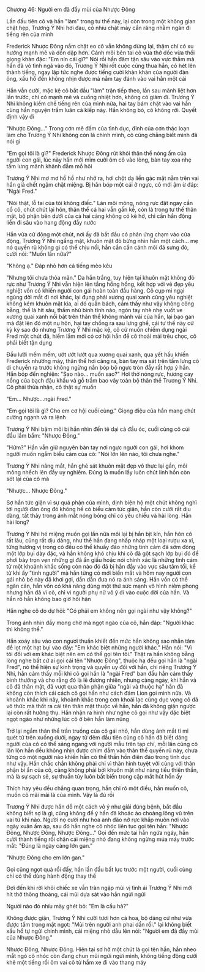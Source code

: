 




Chương 46: Người em đã đầy mùi của Nhược Đông

Lần đầu tiên cô và hắn "làm" trong tư thế này, lại còn trong một không gian chật hẹp, Trương Ý Nhi hơi đau, cô nhíu chặt mày cắn răng nhằm ngăn đi tiếng rên của mình

Frederick Nhược Đông nắm chặt eo cô vẫn không dừng lại, thậm chí có xu hướng mạnh mẽ và dồn dập hơn. Cánh môi bên tai cô vừa thở dốc vừa thổi giọng khàn đặc: "Em nín cái gì?" Nói rồi hắn đâm tận sâu vào vực thẳm mà hắn đã vô tình ngã vào đó, Trương Ý Nhi rốt cuộc cũng thua hắn, cô hét lên thành tiếng, ngay lập tức nghe được tiếng cười khàn khàn của người đàn ông, xấu hổ đến không nhịn được mà nắm tay đánh vào vai hắn một cái

Hắn vẫn cười, mặc kệ cô bắt đầu "làm" trận tiếp theo, lần sau mãnh liệt hơn lần trước, chỉ có mạnh mẽ và cuồng nhiệt hơn, không có giảm đi. Trương Ý Nhi không kiềm chế tiếng rên của mình nữa, hai tay bám chặt vào vai hắn cùng hắn nguyện trầm luân cả kiếp này. Hắn không bỏ, cô không rời. Quyết định vậy đi

"Nhược Đông..." Trong cơn mê đắm của tình dục, đỉnh của cơn thác loạn làm cho Trương Ý Nhi không còn là chính mình, cô cũng chẳng biết mình đã nói gì

"Em gọi tôi là gì?" Frederick Nhược Đông rút khỏi thân thể nóng ấm của người con gái, lúc này hắn mới mỉm cười ôm cô vào lòng, bàn tay xoa nhẹ tấm lưng mảnh khảnh đẫm mồ hôi

Trương Ý Nhi mơ mơ hồ hồ như nhớ ra, hơi chột dạ liền gác mặt nằm trên vai hắn giả chết ngậm chặt miệng. Bị hắn bóp một cái ở ngực, cô mới ậm ừ đáp: "Ngài Fred."

"Nói thật, lỗ tai của tôi không điếc." Làn môi mỏng, nóng rực đặt ngay cần cổ cô, chút chút lại hôn, thân thể cả hai vẫn gần kề, còn là trong tư thế thân mật, bộ phận bên dưới của cả hai càng không có kẽ hở, chỉ cần hắn động liền đi sâu vào hang động đầy nước

Hắn vừa cử động một chút, nơi ấy đã bắt đầu có phản ứng chạm vào cửa động, Trương Ý Nhi ngẩng mặt, khuôn mặt đỏ bừng nhìn hắn một cách... mẹ nó quyến rũ không gì có thể chịu nổi, hắn cắn cắn cánh môi đã sưng đỏ, cười nói: "Muốn lần nữa?"

"Không ạ." Đáp nhỏ hơn cả tiếng mèo kêu

"Nhưng tôi chưa thỏa mãn." Da hắn trắng, tuy hiện tại khuôn mặt không đỏ rực như Trương Ý Nhi vẫn hiện lên tầng hồng hồng, kết hợp với vẻ đẹp yêu nghiệt vốn có khiến người con gái hoàn toàn đầu hàng. Cô cụp mi ngại ngùng dời mắt đi nơi khác, lại đụng phải xương quai xanh cũng yêu nghiệt không kém khuôn mặt kia, ai đó quẫn bách, cảm thấy như vậy không công bằng, thế là hít sâu, thầm nhũ bình tĩnh nào, ngón tay nhè nhẹ vuốt ve xương quai xanh nổi bật trên thân thể không mảnh vải của hắn, lại bạo gan mà đặt lên đó một nụ hôn, hai tay chống ra sau lưng ghế, cái tư thế này cứ kỳ kỳ sao đó nhưng Trương Ý Nhi mặc kệ, cô cứ muốn chiếm dụng ngài Fred một chút đã, hiếm lắm mới có cơ hội hắn để cô thoải mái trêu chọc, cô phải biết tận dụng

Đầu lưỡi mềm mềm, ướt ướt lướt qua xương quai xanh, qua yết hầu khiến Frederick nhướng mày, thân thể hơi căng ra, bàn tay ma sát trên tấm lưng cô di chuyển ra trước không ngừng nắn bóp bộ ngực tròn đầy rất hợp ý hắn. Hắn bóp đến nghiện: "Sao nào... muốn sao?" Hơi thở nóng rực, hương cay nồng của bạch đậu khấu và gỗ trầm bao vây toàn bộ thân thể Trương Ý Nhi. Cô phải thừa nhận, cô thật sự muốn

"Em... Nhược...ngài Fred."

"Em gọi tôi là gì? Cho em cơ hội cuối cùng." Giọng điệu của hắn mang chút cường ngạnh và ra lệnh

Trương Ý Nhi bặm môi bị hắn nhìn đến tê dại cả đầu óc, cuối cùng cô cúi đầu lẩm bẩm: "Nhược Đông."

"Hửm?" Hắn vẫn giữ nguyên bàn tay nơi ngực người con gái, hơi khom người muốn ngắm biểu cảm của cô: "Nói lớn lên nào, tôi chưa nghe."

Trương Ý Nhi nâng mắt, hắn ghé sát khuôn mặt đẹp vô thực lại gần, môi mỏng nhếch lên đầy uy nghiêm. Đúng là muốn lấy luôn chút linh hồn còn sót lại của cô mà

"Nhược... Nhược Đông."

Sợ hắn tức giận vì sự quá phận của mình, định biện hộ một chút không nghĩ tới người đàn ông đó không hề có biểu cảm tức giận, hắn còn cười rất dịu dàng, tất thảy trong ánh mắt nóng bỏng chỉ có yêu chiều và hài lòng. Hắn hài lòng?

Trương Ý Nhi hé miệng muốn gọi lần nữa môi lại bị hắn bịt kín, hắn hôn cô rất lâu, cũng rất dịu dàng, như thể hắn đang nhấp nháp một loại rượu xa xỉ, từng hương vị trong cô đều có thể khuấy đảo những tình cảm đã sớm đóng một lớp bụi dày đặc, và hắn không khó chịu khi cô đã gột sạch lớp bụi đó để phơi bày trọn vẹn những gì đã ẩn giấu hoặc nói chính xác là những tình cảm từ một khoảnh khắc sống còn nào đó đã bị hắn đẩy vào vực sâu tăm tối, kể từ khi ấy "tình người" mà hắn từng có mới biến mất và hôm nay người con gái nhỏ bé này đã khơi gợi, dần dần đưa nó ra ánh sáng. Hắn vốn có thể ngăn cản, hắn vốn có khả năng dùng một thứ sức mạnh vô hình niêm phong nhưng hắn đã vì cô, chỉ vì người phụ nữ vô ý đi vào cuộc đời của hắn. Và hắn rõ hắn không bao giờ hối hận

Hắn nghe cô do dự hỏi: "Có phải em không nên gọi ngài như vậy không?"

Trong ánh nhìn đầy mong chờ mà ngọt ngào của cô, hắn đáp: "Người khác thì không thể."

Hắn xoáy sâu vào con ngươi thuần khiết đến mức hắn không sao nhẫn tâm để lọt một hạt bụi vào đấy: "Em khác biệt những người khác." Hắn nói: "Vì tôi đối với em khác biệt nên em có thể gọi tên tôi." Thật ra hắn không bằng lòng nghe bất cứ ai gọi cái tên "Nhược Đông", thuộc hạ đều gọi hắn là "ngài Fred", nó thể hiện sự kính trọng và quyền uy đối với hắn, chỉ riêng Trương Ý Nhi, hắn cảm thấy mỗi khi cô gọi hắn là "ngài Fred" ban đầu hắn cảm thấy bình thường và cho rằng đó là lẽ đương nhiên, nhưng càng ngày, khi hắn và cô đã thân mật, đã vượt qua thân phận giữa "ngài và thuộc hạ" hắn đã không còn thích cái cách cô gọi hắn như cách đám Lion gọi mình nữa. Và khoảnh khắc khi nãy, khoảnh khắc trong cơn khoái lạc cùng dục vọng cô đã vô thức mà thốt ra cái tên thân mật thuộc về hắn, hắn đã không giận ngược lại còn rất hưởng thụ. Hắn nhận ra hình như nghe cô gọi như vậy đặc biệt ngọt ngào như những lúc cô ở bên hắn làm nũng

Trở lại ngắm thân thể trần truồng của cô gái nhỏ, hắn dùng ánh mắt tỉ mỉ quét từ trên xuống dưới, ngay từ đêm đầu tiên cùng cô hắn đã biết dáng người của cô có thể sáng ngang với người mẫu trên tạp chí, mỗi lần cùng cô lăn lộn hắn đều không nhịn được chìm đắm vào thân thể quyến rũ này, chưa từng có một người nào khiến hắn có thể thần hồn điên đảo trong tình dục như vậy. Hắn chắc chắn không phải chỉ vì thân hình tuyệt vời cùng với thân phận bí ẩn của cô, càng không phải bởi khuôn mặt như nàng tiểu thiên thần, mà là sự sạch sẽ, sự thuần túy luôn bất biến trong cặp mắt hút hồn ấy

Thích hay yêu đều chẳng quan trọng, hắn chỉ rõ một điều, hắn muốn cô, muốn cô mãi mãi là của mình. Vậy là đủ rồi

Trương Ý Nhi được hắn dỗ một cách vô ý như giải đúng bệnh, bắt đầu không biết sợ là gì, cũng không để ý hắn đã khoác áo choàng lông vũ trên vai từ khi nào. Người nọ cười như hoa anh đào nở rực khắp muôn nơi vào ngày xuân ấm áp, sau đó hắn nghe cô nhóc liên tục gọi tên hắn: "Nhược Đông, Nhược Đông, Nhược Đông..." Gọi đến mức tai hắn ngứa ngáy, hắn cười thành tiếng rồi chặn cái miệng nhỏ đang không ngừng múa máy trước mắt: "Đúng là ngày càng lớn gan."

"Nhược Đông cho em lớn gan."

Gọi cũng ngọt quá rồi đấy, hắn lần đầu bất lực trước một người, cuối cùng chỉ có thể dùng hành động thay thế

Đợi đến khi rời khỏi chiếc xe vẫn tràn ngập mùi vị tình ái Trương Ý Nhi mới hít thở thông thoáng, cái mũi dựa sát vào hắn ngửi ngửi

Người nào đó nhíu mày ghét bỏ: "Em là cẩu hả?"

Không được giận, Trương Ý Nhi cười tươi hơn cả hoa, bộ dáng cứ như vừa được tắm trong mật ngọt: "Mùi trên người anh phai dần rồi." lại không biết xấu hổ tự ngửi chính mình, cái miệng nhỏ dẫu lên nói: "Người em đã đầy mùi của Nhược Đông."

Nhược Đông, Nhược Đông. Hiện tại sơ hở một chút là gọi tên hắn, hắn nheo mắt ngó cô nhóc còn đang chun mũi ngửi ngửi mình, không tiếng động cười khẽ một tiếng rồi ôm vai cô từ hầm xe đi vào thang máy




